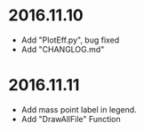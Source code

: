 # 2016.11.10
* Add "PlotEff.py", bug fixed
* Add "CHANGLOG.md"

# 2016.11.11
* Add mass point label in legend.
* Add "DrawAllFile" Function
